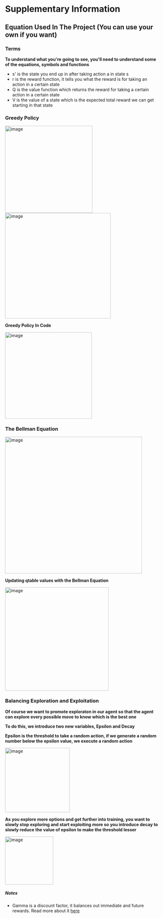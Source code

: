 # Supplementary Information

## Equation Used In The Project (You can use your own if you want)

### Terms 
**To understand what you're going to see, you'll need to understand some of the equations, symbols and functions**
- s' is the state you end up in after taking action a in state s
- r is the reward function, it tells you what the reward is for taking an action in a certain state
- Q is the value function which returns the reward for taking a certain action in a certain state
- V is the value of a state which is the expected total reward we can get starting in that state


### Greedy Policy
<img width="285" alt="image" src="https://user-images.githubusercontent.com/66341506/194858672-68867d4a-25e3-4248-aea9-b27c25e3422e.png">
<img width="345" alt="image" src="https://user-images.githubusercontent.com/66341506/194858708-82237429-9c8b-4309-a7b2-24bb21820bea.png">

**Greedy Policy In Code**

<img width="283" alt="image" src="https://user-images.githubusercontent.com/66341506/197928945-e1801be5-77ae-4e0b-8669-4f754059ae38.png">


### The Bellman Equation
<img width="447" alt="image" src="https://user-images.githubusercontent.com/66341506/194855286-e22e9ecf-3037-4e07-a1d2-c14c39d2b998.png">

**Updating qtable values with the Bellman Equation**

<img width="338" alt="image" src="https://user-images.githubusercontent.com/66341506/194863963-fb3b3d6b-2e35-4f30-8093-36f8116145a9.png">

### Balancing Exploration and Exploitation
**Of course we want to promote exploraton in our agent so that the agent can explore every possible move to know which is the best one**

**To do this, we introduce two new variables, Epsilon and Decay**

**Epsilon is the threshold to take a random action, if we generate a random number below the epsilon value, we execute a random action**

<img width="211" alt="image" src="https://user-images.githubusercontent.com/66341506/195113662-05a5f153-ec5a-46d0-b3ab-50ef71478515.png">

**As you explore more options and get further into training, you want to slowly stop exploring and start exploiting more so you introduce decay to slowly reduce the value of epsilon to make the threshold lesser**

<img width="157" alt="image" src="https://user-images.githubusercontent.com/66341506/195113923-f9c0054d-dd88-4a29-8c57-9b4184af3467.png">

##### Notes
- Gamma is a discount factor, it balances out immediate and future rewards. Read more about it [here](https://towardsdatascience.com/practical-reinforcement-learning-02-getting-started-with-q-learning-582f63e4acd9#:~:text=gamma%20is%20the%20discount%20factor,varies%20from%200%20to%201.)
